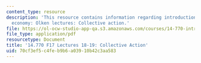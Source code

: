 ```yaml
---
content_type: resource
description: 'This resource contains information regarding introduction to political
  economy: Olken lectures: Collective action.'
file: https://ol-ocw-studio-app-qa.s3.amazonaws.com/courses/14-770-introduction-to-political-economy-fall-2017/70cf3ef5c4feb9b6a03910b42c3aa583_MIT14_770F17_lec18_19.pdf
file_type: application/pdf
resourcetype: Document
title: '14.770 F17 Lectures 18-19: Collective Action'
uid: 70cf3ef5-c4fe-b9b6-a039-10b42c3aa583
---
```

